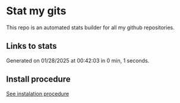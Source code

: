 # Stat my gits

This repo is an automated stats builder for all my github repositories.

## Links to stats


Generated on 01/28/2025 at 00:42:03 in 0 min, 1 seconds.

## Install procedure

[See instalation procedure](./src/install.md)
